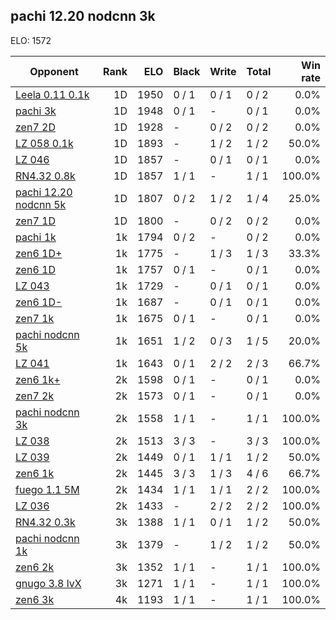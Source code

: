 ## pachi 12.20 nodcnn 3k ##

ELO: 1572

Opponent | Rank | ELO | Black | Write | Total | Win rate
---------|-----:|----:|-------|-------|-------|-------:
[Leela 0.11 0.1k](Leela%200.11%200.1k.md) | 1D | 1950 | 0 / 1 | 0 / 1 | 0 / 2 | 0.0%
[pachi 3k](pachi%203k.md) | 1D | 1948 | 0 / 1 | - | 0 / 1 | 0.0%
[zen7 2D](zen7%202D.md) | 1D | 1928 | - | 0 / 2 | 0 / 2 | 0.0%
[LZ 058 0.1k](LZ%20058%200.1k.md) | 1D | 1893 | - | 1 / 2 | 1 / 2 | 50.0%
[LZ 046](LZ%20046.md) | 1D | 1857 | - | 0 / 1 | 0 / 1 | 0.0%
[RN4.32 0.8k](RN4.32%200.8k.md) | 1D | 1857 | 1 / 1 | - | 1 / 1 | 100.0%
[pachi 12.20 nodcnn 5k](pachi%2012.20%20nodcnn%205k.md) | 1D | 1807 | 0 / 2 | 1 / 2 | 1 / 4 | 25.0%
[zen7 1D](zen7%201D.md) | 1D | 1800 | - | 0 / 2 | 0 / 2 | 0.0%
[pachi 1k](pachi%201k.md) | 1k | 1794 | 0 / 2 | - | 0 / 2 | 0.0%
[zen6 1D+](zen6%201D+.md) | 1k | 1775 | - | 1 / 3 | 1 / 3 | 33.3%
[zen6 1D](zen6%201D.md) | 1k | 1757 | 0 / 1 | - | 0 / 1 | 0.0%
[LZ 043](LZ%20043.md) | 1k | 1729 | - | 0 / 1 | 0 / 1 | 0.0%
[zen6 1D-](zen6%201D-.md) | 1k | 1687 | - | 0 / 1 | 0 / 1 | 0.0%
[zen7 1k](zen7%201k.md) | 1k | 1675 | 0 / 1 | - | 0 / 1 | 0.0%
[pachi nodcnn 5k](pachi%20nodcnn%205k.md) | 1k | 1651 | 1 / 2 | 0 / 3 | 1 / 5 | 20.0%
[LZ 041](LZ%20041.md) | 1k | 1643 | 0 / 1 | 2 / 2 | 2 / 3 | 66.7%
[zen6 1k+](zen6%201k+.md) | 2k | 1598 | 0 / 1 | - | 0 / 1 | 0.0%
[zen7 2k](zen7%202k.md) | 2k | 1573 | 0 / 1 | - | 0 / 1 | 0.0%
[pachi nodcnn 3k](pachi%20nodcnn%203k.md) | 2k | 1558 | 1 / 1 | - | 1 / 1 | 100.0%
[LZ 038](LZ%20038.md) | 2k | 1513 | 3 / 3 | - | 3 / 3 | 100.0%
[LZ 039](LZ%20039.md) | 2k | 1449 | 0 / 1 | 1 / 1 | 1 / 2 | 50.0%
[zen6 1k](zen6%201k.md) | 2k | 1445 | 3 / 3 | 1 / 3 | 4 / 6 | 66.7%
[fuego 1.1 5M](fuego%201.1%205M.md) | 2k | 1434 | 1 / 1 | 1 / 1 | 2 / 2 | 100.0%
[LZ 036](LZ%20036.md) | 2k | 1433 | - | 2 / 2 | 2 / 2 | 100.0%
[RN4.32 0.3k](RN4.32%200.3k.md) | 3k | 1388 | 1 / 1 | 0 / 1 | 1 / 2 | 50.0%
[pachi nodcnn 1k](pachi%20nodcnn%201k.md) | 3k | 1379 | - | 1 / 2 | 1 / 2 | 50.0%
[zen6 2k](zen6%202k.md) | 3k | 1352 | 1 / 1 | - | 1 / 1 | 100.0%
[gnugo 3.8 lvX](gnugo%203.8%20lvX.md) | 3k | 1271 | 1 / 1 | - | 1 / 1 | 100.0%
[zen6 3k](zen6%203k.md) | 4k | 1193 | 1 / 1 | - | 1 / 1 | 100.0%
